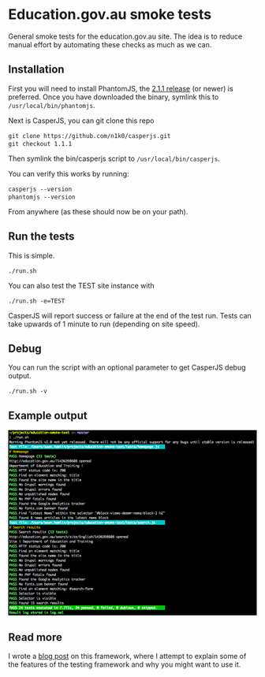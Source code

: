 # Education.gov.au smoke tests

General smoke tests for the education.gov.au site. The idea is to reduce manual effort by automating these checks as much as we can.

## Installation

First you will need to install PhantomJS, the [2.1.1 release](http://phantomjs.org/download.html) (or newer) is preferred. Once you have downloaded the binary, symlink this to <code>/usr/local/bin/phantomjs</code>.

Next is CasperJS, you can git clone this repo

```
git clone https://github.com/n1k0/casperjs.git
git checkout 1.1.1
```

Then symlink the bin/casperjs script to <code>/usr/local/bin/casperjs</code>.

You can verify this works by running:

```
casperjs --version
phantomjs --version
```

From anywhere (as these should now be on your path).

## Run the tests

This is simple.

```
./run.sh
```

You can also test the TEST site instance with

```
./run.sh -e=TEST
```

CasperJS will report success or failure at the end of the test run. Tests can take upwards of 1 minute to run (depending on site speed).

## Debug

You can run the script with an optional parameter to get CasperJS debug output.

```
./run.sh -v
```

## Example output

![Example output from CasperJS](images/example-run.png)

## Read more

I wrote a [blog post](http://www.pixelite.co.nz/article/starter-regression-test-suite-powered-by-casperjs/) on this framework, where I attempt to explain some of the features of the testing framework and why you might want to use it.
